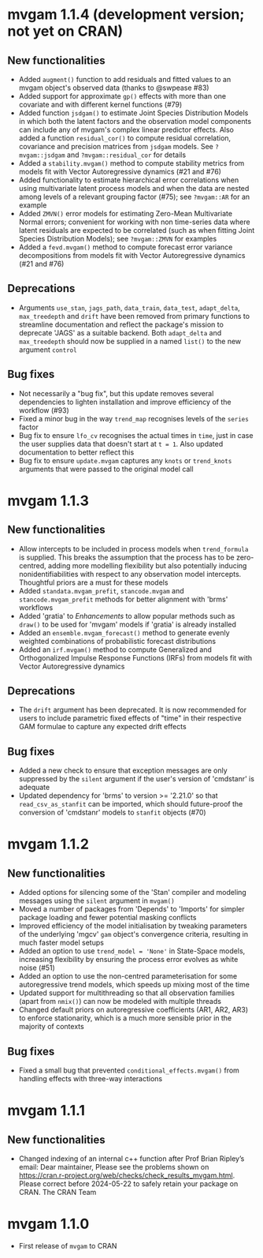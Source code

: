 # mvgam 1.1.4 (development version; not yet on CRAN)
## New functionalities
* Added `augment()` function to add residuals and fitted values to an mvgam object's observed data (thanks to @swpease #83)
* Added support for approximate `gp()` effects with more than one covariate and with different kernel functions (#79) 
* Added function `jsdgam()` to estimate Joint Species Distribution Models in which both the latent factors and the observation model components can include any of mvgam's complex linear predictor effects. Also added a function `residual_cor()` to compute residual correlation, covariance and precision matrices from `jsdgam` models. See `?mvgam::jsdgam` and `?mvgam::residual_cor` for details
* Added a `stability.mvgam()` method to compute stability metrics from models fit with Vector Autoregressive dynamics (#21 and #76)
* Added functionality to estimate hierarchical error correlations when using multivariate latent process models and when the data are nested among levels of a relevant grouping factor (#75); see `?mvgam::AR` for an example
* Added `ZMVN()` error models for estimating Zero-Mean Multivariate Normal errors; convenient for working with non time-series data where latent residuals are expected to be correlated (such as when fitting Joint Species Distribution Models); see `?mvgam::ZMVN` for examples
* Added a `fevd.mvgam()` method to compute forecast error variance decompositions from models fit with Vector Autoregressive dynamics (#21 and #76)

## Deprecations
* Arguments `use_stan`, `jags_path`, `data_train`, `data_test`, `adapt_delta`, `max_treedepth` and `drift` have been removed from primary functions to streamline documentation and reflect the package's mission to deprecate 'JAGS' as a suitable backend. Both `adapt_delta` and `max_treedepth` should now be supplied in a named `list()` to the new argument `control`

## Bug fixes
* Not necessarily a "bug fix", but this update removes several dependencies to lighten installation and improve efficiency of the workflow (#93)
* Fixed a minor bug in the way `trend_map` recognises levels of the `series` factor
* Bug fix to ensure `lfo_cv` recognises the actual times in `time`, just in case the user supplies data that doesn't start at `t = 1`. Also updated documentation to better reflect this
* Bug fix to ensure `update.mvgam` captures any `knots` or `trend_knots` arguments that were passed to the original model call

# mvgam 1.1.3
## New functionalities
* Allow intercepts to be included in process models when `trend_formula` is supplied. This breaks the assumption that the process has to be zero-centred, adding more modelling flexibility but also potentially inducing nonidentifiabilities with respect to any observation model intercepts. Thoughtful priors are a must for these models
* Added `standata.mvgam_prefit`, `stancode.mvgam` and `stancode.mvgam_prefit` methods for better alignment with 'brms' workflows
* Added 'gratia' to *Enhancements* to allow popular methods such as `draw()` to be used for 'mvgam' models if 'gratia' is already installed
* Added an `ensemble.mvgam_forecast()` method to generate evenly weighted combinations of probabilistic forecast distributions
* Added an `irf.mvgam()` method to compute Generalized and Orthogonalized Impulse Response Functions (IRFs) from models fit with Vector Autoregressive dynamics

## Deprecations
* The `drift` argument has been deprecated. It is now recommended for users to include parametric fixed effects of "time" in their respective GAM formulae to capture any expected drift effects

## Bug fixes
* Added a new check to ensure that exception messages are only suppressed by the `silent` argument if the user's version of 'cmdstanr' is adequate
* Updated dependency for 'brms' to version >= '2.21.0' so that `read_csv_as_stanfit` can be imported, which should future-proof the conversion of 'cmdstanr' models to `stanfit` objects (#70)

# mvgam 1.1.2
## New functionalities
* Added options for silencing some of the 'Stan' compiler and modeling messages using the `silent` argument in `mvgam()`
* Moved a number of packages from 'Depends' to 'Imports' for simpler package loading and fewer potential masking conflicts
* Improved efficiency of the model initialisation by tweaking parameters of the underlying 'mgcv' `gam` object's convergence criteria, resulting in much faster model setups
* Added an option to use `trend_model = 'None'` in State-Space models, increasing flexibility by ensuring the process error evolves as white noise (#51)
* Added an option to use the non-centred parameterisation for some autoregressive trend models,
which speeds up mixing most of the time
* Updated support for multithreading so that all observation families (apart from `nmix()`) can now be modeled with multiple threads
* Changed default priors on autoregressive coefficients (AR1, AR2, AR3) to enforce
stationarity, which is a much more sensible prior in the majority of contexts

## Bug fixes
* Fixed a small bug that prevented `conditional_effects.mvgam()` from handling effects with three-way interactions

# mvgam 1.1.1
## New functionalities
* Changed indexing of an internal c++ function after Prof Brian Ripley’s   
  email: Dear maintainer, Please see the problems shown on 
  https://cran.r-project.org/web/checks/check_results_mvgam.html. Please correct   before 2024-05-22 to safely retain your package on CRAN. The CRAN Team
  
# mvgam 1.1.0
* First release of `mvgam` to CRAN
